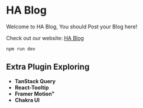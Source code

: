 # HA Blog

Welcome to HA Blog, You should Post your Blog here!

Check out our website: [HA Blog](https://assignment-eleven-ha.netlify.app)


``npm run dev``

## Extra Plugin Exploring 
- **TanStack Query**
- **React-Tooltip**
- **Framer Motion"**
- **Chakra UI**

